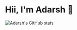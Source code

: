 # Hii, I'm Adarsh 👋


[![Adarsh's GitHub stats](https://github-readme-stats.vercel.app/api?username=Adarsh-Chaubey03)](https://github.com/Adarsh-Chaubey03/github-readme-stats)
